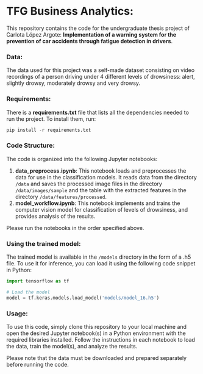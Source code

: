 # TFG Business Analytics:

This repository contains the code for the undergraduate thesis project of Carlota López Argote: **Implementation of a warning system for the prevention of car accidents through fatigue detection in drivers**.

### Data:
The data used for this project was a self-made dataset consisting on video recordings of a person driving under 4 different levels of drowsiness: alert, slightly drowsy, moderately drowsy and very drowsy.

### Requirements:
There is a **requirements.txt** file that lists all the dependencies needed to run the project. To install them, run:

```python
pip install -r requirements.txt
```

### Code Structure:
The code is organized into the following Jupyter notebooks:

1. **data_preprocess.ipynb**: This notebook loads and preprocesses the data for use in the classification models. It reads data from the directory `/data` and saves the processed image files in the directory `/data/images/sample` and the table with the extracted features in the directory `/data/features/processed`.
2. **model_workflow.ipynb**: This notebook implements and trains the computer vision model for classification of levels of drowsiness, and provides analysis of the results.

Please run the notebooks in the order specified above.

### Using the trained model:
The trained model is available in the `/models` directory in the form of a .h5 file. To use it for inference, you can load it using the following code snippet in Python:

```python
import tensorflow as tf

# Load the model
model = tf.keras.models.load_model('models/model_16.h5')
```

### Usage:
To use this code, simply clone this repository to your local machine and open the desired Jupyter notebook(s) in a Python environment with the required libraries installed. Follow the instructions in each notebook to load the data, train the model(s), and analyze the results.

Please note that the data must be downloaded and prepared separately before running the code.

